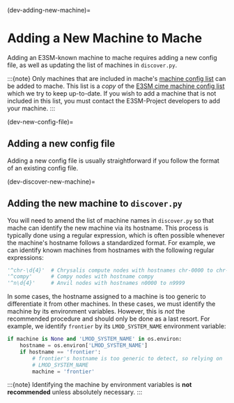 (dev-adding-new-machine)=

# Adding a New Machine to Mache

Adding an E3SM-known machine to mache requires adding a new config file, as 
well as updating the list of machines in `discover.py`.

:::{note}
Only machines that are included in mache's 
[machine config list](https://github.com/E3SM-Project/mache/blob/main/mache/cime_machine_config/config_machines.xml) 
can be added to mache. This list is a *copy* of the 
[E3SM cime machine config list](https://github.com/E3SM-Project/E3SM/blob/master/cime_config/machines/config_machines.xml) 
which we try to keep up-to-date. If you wish to add a machine that is not 
included in this list, you must contact the E3SM-Project developers to add your
machine.
:::

(dev-new-config-file)=

## Adding a new config file

Adding a new config file is usually straightforward if you follow the format of
an existing config file.

(dev-discover-new-machine)=

## Adding the new machine to `discover.py`

You will need to amend the list of machine names in `discover.py` so that mache
can identify the new machine via its hostname. This process is typically done 
using a regular expression, which is often possible whenever the machine's 
hostname follows a standardized format. For example, we can identify known 
machines from hostnames with the following regular expressions:

```python
'^chr-\d{4}'  # Chrysalis compute nodes with hostnames chr-0000 to chr-9999
'^compy'      # Compy nodes with hostname compy
'^n\d{4}'     # Anvil nodes with hostnames n0000 to n9999
```

In some cases, the hostname assigned to a machine is too generic to 
differentiate it from other machines. In these cases, we must identify the 
machine by its environment variables. However, this is *not* the recommended 
procedure and should only be done as a last resort. For example, we identify 
`frontier` by its `LMOD_SYSTEM_NAME` environment variable:

```python
if machine is None and 'LMOD_SYSTEM_NAME' in os.environ:
    hostname = os.environ['LMOD_SYSTEM_NAME']
    if hostname == 'frontier':
        # frontier's hostname is too generic to detect, so relying on
        # LMOD_SYSTEM_NAME
        machine = 'frontier'
```

:::{note}
Identifying the machine by environment variables is **not recommended** unless
absolutely necessary.
:::


